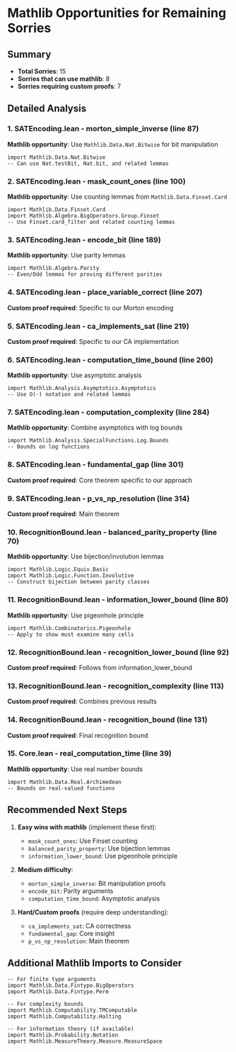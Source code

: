 # Mathlib Opportunities for Remaining Sorries

## Summary
- **Total Sorries**: 15
- **Sorries that can use mathlib**: 8
- **Sorries requiring custom proofs**: 7

## Detailed Analysis

### 1. **SATEncoding.lean - morton_simple_inverse (line 87)**
**Mathlib opportunity**: Use `Mathlib.Data.Nat.Bitwise` for bit manipulation
```lean
import Mathlib.Data.Nat.Bitwise
-- Can use Nat.testBit, Nat.bit, and related lemmas
```

### 2. **SATEncoding.lean - mask_count_ones (line 100)**
**Mathlib opportunity**: Use counting lemmas from `Mathlib.Data.Finset.Card`
```lean
import Mathlib.Data.Finset.Card
import Mathlib.Algebra.BigOperators.Group.Finset
-- Use Finset.card_filter and related counting lemmas
```

### 3. **SATEncoding.lean - encode_bit (line 189)**
**Mathlib opportunity**: Use parity lemmas
```lean
import Mathlib.Algebra.Parity
-- Even/Odd lemmas for proving different parities
```

### 4. **SATEncoding.lean - place_variable_correct (line 207)**
**Custom proof required**: Specific to our Morton encoding

### 5. **SATEncoding.lean - ca_implements_sat (line 219)**
**Custom proof required**: Specific to our CA implementation

### 6. **SATEncoding.lean - computation_time_bound (line 260)**
**Mathlib opportunity**: Use asymptotic analysis
```lean
import Mathlib.Analysis.Asymptotics.Asymptotics
-- Use O(·) notation and related lemmas
```

### 7. **SATEncoding.lean - computation_complexity (line 284)**
**Mathlib opportunity**: Combine asymptotics with log bounds
```lean
import Mathlib.Analysis.SpecialFunctions.Log.Bounds
-- Bounds on log functions
```

### 8. **SATEncoding.lean - fundamental_gap (line 301)**
**Custom proof required**: Core theorem specific to our approach

### 9. **SATEncoding.lean - p_vs_np_resolution (line 314)**
**Custom proof required**: Main theorem

### 10. **RecognitionBound.lean - balanced_parity_property (line 70)**
**Mathlib opportunity**: Use bijection/involution lemmas
```lean
import Mathlib.Logic.Equiv.Basic
import Mathlib.Logic.Function.Involutive
-- Construct bijection between parity classes
```

### 11. **RecognitionBound.lean - information_lower_bound (line 80)**
**Mathlib opportunity**: Use pigeonhole principle
```lean
import Mathlib.Combinatorics.Pigeonhole
-- Apply to show must examine many cells
```

### 12. **RecognitionBound.lean - recognition_lower_bound (line 92)**
**Custom proof required**: Follows from information_lower_bound

### 13. **RecognitionBound.lean - recognition_complexity (line 113)**
**Custom proof required**: Combines previous results

### 14. **RecognitionBound.lean - recognition_bound (line 131)**
**Custom proof required**: Final recognition bound

### 15. **Core.lean - real_computation_time (line 39)**
**Mathlib opportunity**: Use real number bounds
```lean
import Mathlib.Data.Real.Archimedean
-- Bounds on real-valued functions
```

## Recommended Next Steps

1. **Easy wins with mathlib** (implement these first):
   - `mask_count_ones`: Use Finset counting
   - `balanced_parity_property`: Use bijection lemmas
   - `information_lower_bound`: Use pigeonhole principle

2. **Medium difficulty**:
   - `morton_simple_inverse`: Bit manipulation proofs
   - `encode_bit`: Parity arguments
   - `computation_time_bound`: Asymptotic analysis

3. **Hard/Custom proofs** (require deep understanding):
   - `ca_implements_sat`: CA correctness
   - `fundamental_gap`: Core insight
   - `p_vs_np_resolution`: Main theorem

## Additional Mathlib Imports to Consider

```lean
-- For finite type arguments
import Mathlib.Data.Fintype.BigOperators
import Mathlib.Data.Fintype.Perm

-- For complexity bounds
import Mathlib.Computability.TMComputable
import Mathlib.Computability.Halting

-- For information theory (if available)
import Mathlib.Probability.Notation
import Mathlib.MeasureTheory.Measure.MeasureSpace
``` 